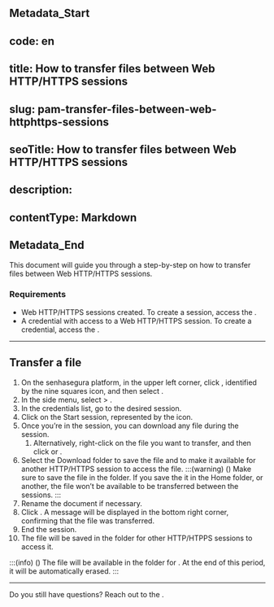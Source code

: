 ## Metadata_Start 
## code: en
## title: How to transfer files between Web HTTP/HTTPS sessions 
## slug: pam-transfer-files-between-web-httphttps-sessions 
## seoTitle: How to transfer files between Web HTTP/HTTPS sessions 
## description:  
## contentType: Markdown 
## Metadata_End
This document will guide you through a step-by-step on how to transfer files between Web HTTP/HTTPS sessions.

### Requirements

* Web HTTP/HTTPS sessions created. To create a session, access the .
* A credential with access to a Web HTTP/HTTPS session. To create a credential, access the .
***

## Transfer a file

1. On the senhasegura platform, in the upper left corner, click , identified by the nine squares icon, and then select .
2. In the side menu, select  > . 
3. In the credentials list, go to the desired session.
4. Click on the Start session, represented by the  icon.
5. Once you’re in the session, you can download any file during the session.
    1. Alternatively,  right-click on the file you want to transfer, and then click  or .
6. Select the Download folder to save the file and to make it available for another HTTP/HTTPS session to access the file.
    :::(warning) ()
    Make sure to save the file in the  folder. If you save the it in the Home folder, or another, the file won’t be available to be transferred between the sessions.
    :::
7. Rename the document if necessary.
8. Click . A message will be displayed in the bottom right corner, confirming that the file was transferred.
9. End the session.
10. The file will be saved in the  folder for other HTTP/HTPPS sessions to access it.

:::(info) ()
The file will be available in the folder for . At the end of this period, it will be automatically erased.
:::

---
Do you still have questions? Reach out to the .